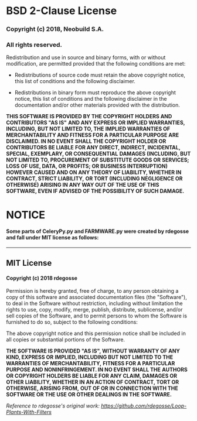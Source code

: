 # BSD 2-Clause License

### Copyright (c) 2018, Neobuild S.A.
### All rights reserved.

Redistribution and use in source and binary forms, with or without
modification, are permitted provided that the following conditions are met:

* Redistributions of source code must retain the above copyright notice, this
  list of conditions and the following disclaimer.

* Redistributions in binary form must reproduce the above copyright notice,
  this list of conditions and the following disclaimer in the documentation
  and/or other materials provided with the distribution.

**THIS SOFTWARE IS PROVIDED BY THE COPYRIGHT HOLDERS AND CONTRIBUTORS "AS IS"**
**AND ANY EXPRESS OR IMPLIED WARRANTIES, INCLUDING, BUT NOT LIMITED TO, THE**
**IMPLIED WARRANTIES OF MERCHANTABILITY AND FITNESS FOR A PARTICULAR PURPOSE ARE**
**DISCLAIMED. IN NO EVENT SHALL THE COPYRIGHT HOLDER OR CONTRIBUTORS BE LIABLE**
**FOR ANY DIRECT, INDIRECT, INCIDENTAL, SPECIAL, EXEMPLARY, OR CONSEQUENTIAL**
**DAMAGES (INCLUDING, BUT NOT LIMITED TO, PROCUREMENT OF SUBSTITUTE GOODS OR**
**SERVICES; LOSS OF USE, DATA, OR PROFITS; OR BUSINESS INTERRUPTION) HOWEVER**
**CAUSED AND ON ANY THEORY OF LIABILITY, WHETHER IN CONTRACT, STRICT LIABILITY,**
**OR TORT (INCLUDING NEGLIGENCE OR OTHERWISE) ARISING IN ANY WAY OUT OF THE USE**
**OF THIS SOFTWARE, EVEN IF ADVISED OF THE POSSIBILITY OF SUCH DAMAGE.**


# NOTICE
 
#### Some parts of CeleryPy.py and FARMWARE.py were created by rdegosse and fall under MIT license as follows:
_______________________________
 
## MIT License

#### Copyright (c) 2018 rdegosse

Permission is hereby granted, free of charge, to any person obtaining a copy
of this software and associated documentation files (the "Software"), to deal
in the Software without restriction, including without limitation the rights
to use, copy, modify, merge, publish, distribute, sublicense, and/or sell
copies of the Software, and to permit persons to whom the Software is
furnished to do so, subject to the following conditions:

The above copyright notice and this permission notice shall be included in all
copies or substantial portions of the Software.

**THE SOFTWARE IS PROVIDED "AS IS", WITHOUT WARRANTY OF ANY KIND, EXPRESS OR**
**IMPLIED, INCLUDING BUT NOT LIMITED TO THE WARRANTIES OF MERCHANTABILITY,**
**FITNESS FOR A PARTICULAR PURPOSE AND NONINFRINGEMENT. IN NO EVENT SHALL THE**
**AUTHORS OR COPYRIGHT HOLDERS BE LIABLE FOR ANY CLAIM, DAMAGES OR OTHER**
**LIABILITY, WHETHER IN AN ACTION OF CONTRACT, TORT OR OTHERWISE, ARISING FROM,**
**OUT OF OR IN CONNECTION WITH THE SOFTWARE OR THE USE OR OTHER DEALINGS IN THE**
**SOFTWARE.**


_Reference to rdegosse's original work: https://github.com/rdegosse/Loop-Plants-With-Filters_
